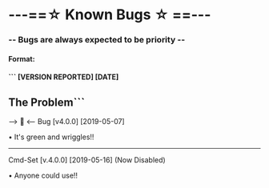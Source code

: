 # ---==☆ Known Bugs ☆ ==---
  ### -- Bugs are always expected to be priority --

#### Format:
#### ```<BUG> [VERSION REPORTED] [DATE]
The Problem```
----------

--> 🐛 <-- Bug [v4.0.0] [2019-05-07]

• It's green and wriggles!!

----------

Cmd-Set [v.4.0.0] [2019-05-16] (Now Disabled)

• Anyone could use!!
